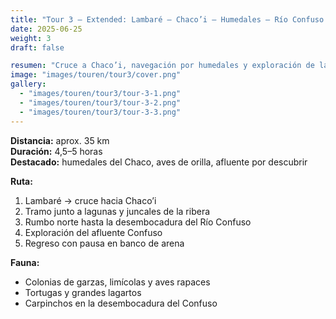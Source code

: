 ```yaml
---
title: "Tour 3 – Extended: Lambaré – Chaco’i – Humedales – Río Confuso (desembocadura)"
date: 2025-06-25
weight: 3
draft: false

resumen: "Cruce a Chaco’i, navegación por humedales y exploración de la desembocadura del Río Confuso."
image: "images/touren/tour3/cover.png"
gallery:
  - "images/touren/tour3/tour-3-1.png"
  - "images/touren/tour3/tour-3-2.png"
  - "images/touren/tour3/tour-3-3.png"
---
```


**Distancia:** aprox. 35 km  
**Duración:** 4,5–5 horas  
**Destacado:** humedales del Chaco, aves de orilla, afluente por descubrir  

**Ruta:**  
1. Lambaré → cruce hacia Chaco’i  
2. Tramo junto a lagunas y juncales de la ribera  
3. Rumbo norte hasta la desembocadura del Río Confuso  
4. Exploración del afluente Confuso  
5. Regreso con pausa en banco de arena  

**Fauna:**  
- Colonias de garzas, limícolas y aves rapaces  
- Tortugas y grandes lagartos  
- Carpinchos en la desembocadura del Confuso
